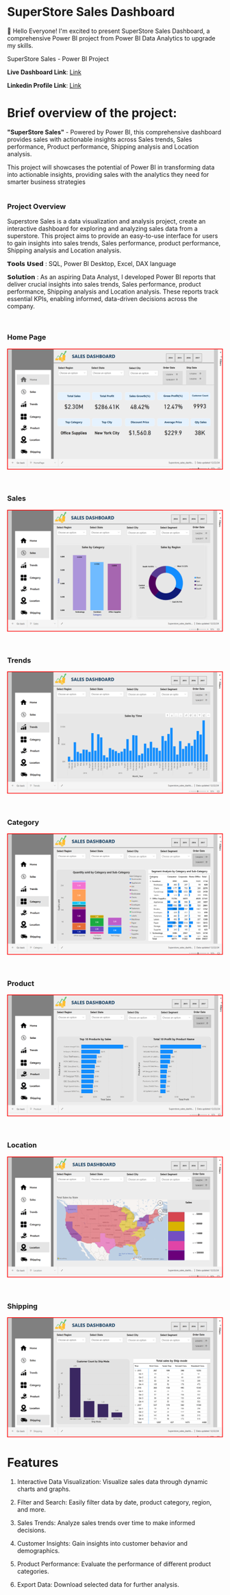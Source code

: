 # SuperStore Sales Dashboard


👋 Hello Everyone!
I'm excited to present SuperStore Sales Dashboard, a comprehensive Power BI project from Power BI Data Analytics to upgrade my skills.

SuperStore Sales - Power BI Project

**Live Dashboard Link**: [Link](https://app.powerbi.com/view?r=eyJrIjoiMmQ5NmQxYjMtYjk0ZS00ZDUyLWIwODEtNDEzMDk2NGIxMmQwIiwidCI6ImM2ZTU0OWIzLTVmNDUtNDAzMi1hYWU5LWQ0MjQ0ZGM1YjJjNCJ9)

**Linkedin Profile Link**: [Link](https://www.linkedin.com/in/vijay-v-534666209)

# Brief overview of the project:

**"SuperStore Sales"** - Powered by Power BI, this comprehensive dashboard provides sales with actionable insights across Sales trends, Sales performance, Product performance, Shipping analysis and Location analysis.

This project will showcases the potential of Power BI in transforming data into actionable insights, providing sales with the analytics they need for smarter business strategies

# <h3> Project Overview<br/> </h3>
Superstore Sales is a data visualization and analysis project, create an interactive dashboard for exploring and analyzing sales data from a superstore. This project aims to provide an easy-to-use interface for users to gain insights into sales trends, Sales performance, product performance, Shipping analysis and Location analysis.

𝗧𝗼𝗼𝗹𝘀 𝗨𝘀𝗲𝗱 : SQL, Power BI Desktop, Excel, DAX language

𝗦𝗼𝗹𝘂𝘁𝗶𝗼𝗻 :
As an aspiring Data Analyst, I developed Power BI reports that deliver crucial insights into sales trends, Sales performance, product performance, Shipping analysis and Location analysis. These reports track essential KPIs, enabling informed, data-driven decisions across the company.

<br/>**<h3>Home Page</h3>** 

<p align="center">
  <img src="Homepage_Sales.png" title="Home Page" >
</p>

<br/>**<h3>Sales</h3>** 

<p align="center">
  <img src="Sales_sales.png" title="Sales" >
</p>

<br/>**<h3>Trends</h3>** 

<p align="center">
  <img src="Trend_sales.png" title="Trends" >
</p>

<br/>**<h3>Category</h3>** 

<p align="center">
  <img src="Category_sales.png" title="Category" >
</p>

<br/>**<h3>Product</h3>** 

<p align="center">
  <img src="product_sales.png" title="Product" >
</p>

<br/>**<h3>Location</h3>** 

<p align="center">
  <img src="location_sales.png" title="Location" >
</p>

<br/>**<h3>Shipping</h3>** 

<p align="center">
  <img src="shipping_sales.png" title="Shipping" >
</p>

# Features
1. Interactive Data Visualization: Visualize sales data through dynamic charts and graphs.
   
2. Filter and Search: Easily filter data by date, product category, region, and more.

3. Sales Trends: Analyze sales trends over time to make informed decisions.
   
4. Customer Insights: Gain insights into customer behavior and demographics.

5. Product Performance: Evaluate the performance of different product categories.

6. Export Data: Download selected data for further analysis.
